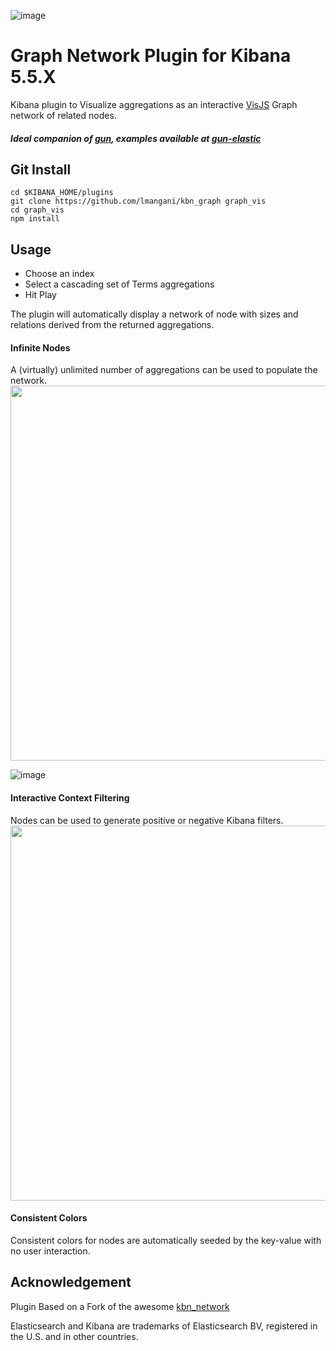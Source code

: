![image](https://user-images.githubusercontent.com/1423657/35244908-15f41bd4-ffc2-11e7-9303-9a87a271d67a.png)
# Graph Network Plugin for Kibana 5.5.X

Kibana plugin to Visualize aggregations as an interactive [VisJS](http://visjs.org/docs/network) Graph network of related nodes.

##### Ideal companion of [gun](https://github.com/amark/gun), examples available at [gun-elastic](https://github.com/lmangani/gun-elastic)

## Git Install
```
cd $KIBANA_HOME/plugins
git clone https://github.com/lmangani/kbn_graph graph_vis
cd graph_vis
npm install
```

## Usage
* Choose an index
* Select a cascading set of Terms aggregations
* Hit Play

The plugin will automatically display a network of node with sizes and relations derived from the returned aggregations.


#### Infinite Nodes
A (virtually) unlimited number of aggregations can be used to populate the network.
<img width=600 src="https://user-images.githubusercontent.com/1423657/35233538-b7edf334-ff9e-11e7-930b-ef3a35daff16.png"/>

![image](https://user-images.githubusercontent.com/1423657/35237124-f135b018-ffa9-11e7-8375-12665257c04b.png)

#### Interactive Context Filtering
Nodes can be used to generate positive or negative Kibana filters.
<img width=600 src="https://user-images.githubusercontent.com/1423657/35233387-50a40736-ff9e-11e7-9d6b-56bf791115f6.gif"/>


#### Consistent Colors
Consistent colors for nodes are automatically seeded by the key-value with no user interaction.


## Acknowledgement

Plugin Based on a Fork of the awesome [kbn_network](https://dlumbrer.github.io/kbn_network/)

Elasticsearch and Kibana are trademarks of Elasticsearch BV, registered in the U.S. and in other countries.


